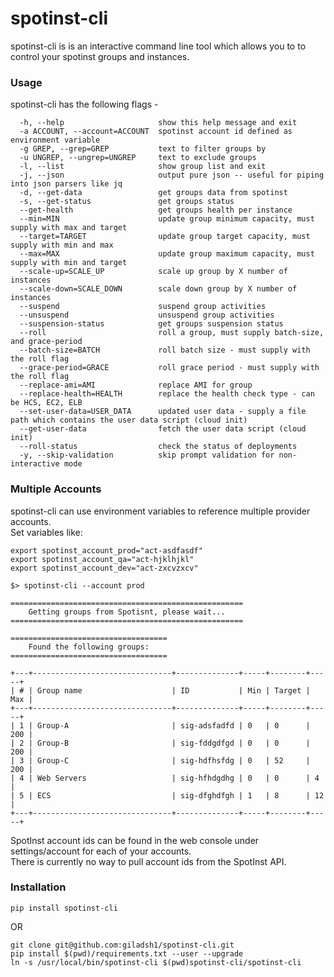 # spotinst-cli
spotinst-cli is is an interactive command line tool which allows you to to control your spotinst groups and instances.

### Usage  

spotinst-cli has the following flags -
```
  -h, --help                     show this help message and exit
  -a ACCOUNT, --account=ACCOUNT  spotinst account id defined as environment variable
  -g GREP, --grep=GREP           text to filter groups by
  -u UNGREP, --ungrep=UNGREP     text to exclude groups
  -l, --list                     show group list and exit
  -j, --json                     output pure json -- useful for piping into json parsers like jq
  -d, --get-data                 get groups data from spotinst
  -s, --get-status               get groups status  
  --get-health                   get groups health per instance
  --min=MIN                      update group minimum capacity, must supply with max and target
  --target=TARGET                update group target capacity, must supply with min and max
  --max=MAX                      update group maximum capacity, must supply with min and target
  --scale-up=SCALE_UP            scale up group by X number of instances
  --scale-down=SCALE_DOWN        scale down group by X number of instances
  --suspend                      suspend group activities
  --unsuspend                    unsuspend group activities
  --suspension-status            get groups suspension status  
  --roll                         roll a group, must supply batch-size, and grace-period
  --batch-size=BATCH             roll batch size - must supply with the roll flag
  --grace-period=GRACE           roll grace period - must supply with the roll flag
  --replace-ami=AMI              replace AMI for group
  --replace-health=HEALTH        replace the health check type - can be HCS, EC2, ELB
  --set-user-data=USER_DATA      updated user data - supply a file path which contains the user data script (cloud init)
  --get-user-data                fetch the user data script (cloud init)
  --roll-status                  check the status of deployments
  -y, --skip-validation          skip prompt validation for non-interactive mode
```

### Multiple Accounts
spotinst-cli can use environment variables to reference multiple provider accounts.  
Set variables like:

    export spotinst_account_prod="act-asdfasdf"
    export spotinst_account_qa="act-hjklhjkl"
    export spotinst_account_dev="act-zxcvzxcv"

    $> spotinst-cli --account prod

    ====================================================
        Getting groups from Spotisnt, please wait...
    ====================================================
    
    ===================================
        Found the following groups:
    ===================================

    +---+-------------------------------+--------------+-----+--------+-----+
    | # | Group name                    | ID           | Min | Target | Max |
    +---+-------------------------------+--------------+-----+--------+-----+
    | 1 | Group-A                       | sig-adsfadfd | 0   | 0      | 200 |
    | 2 | Group-B                       | sig-fddgdfgd | 0   | 0      | 200 |
    | 3 | Group-C                       | sig-hdfhsfdg | 0   | 52     | 200 |
    | 4 | Web Servers                   | sig-hfhdgdhg | 0   | 0      | 4   |
    | 5 | ECS                           | sig-dfghdfgh | 1   | 8      | 12  |
    +---+-------------------------------+--------------+-----+--------+-----+

SpotInst account ids can be found in the web console under settings/account for each of your accounts.  
There is currently no way to pull account ids from the SpotInst API.  

### Installation 
```
pip install spotinst-cli
```
OR 
```
git clone git@github.com:giladsh1/spotinst-cli.git
pip install $(pwd)/requirements.txt --user --upgrade
ln -s /usr/local/bin/spotinst-cli $(pwd)spotinst-cli/spotinst-cli
```
